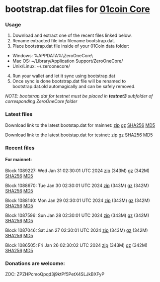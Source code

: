 # bootstrap.dat files for [01coin Core](https://01coin.io)

### Usage

1. Download and extract one of the recent files linked below.
2. Rename extracted file into filename bootstrap.dat.
3. Place bootstrap.dat file inside of your 01Coin data folder:
 - Windows: %APPDATA%\ZeroOneCore\
 - Mac OS: ~/Library/Application Support/ZeroOneCore/
 - Unix/Linux: ~/.zeroonecore/
4. Run your wallet and let it sync using bootstrap.dat
5. Once sync is done bootstrap.dat file will be renamed to bootstrap.dat.old automagically and can be safely removed.

_NOTE: bootstrap.dat for testnet must be placed in **testnet3** subfolder of corresponding ZeroOneCore folder_

### Latest files
Download link to the latest bootstap.dat for mainnet: [zip](https://files.01coin.io/mainnet/bootstrap.dat.zip) [gz](https://files.01coin.io/mainnet/bootstrap.dat.tar.gz) [SHA256](https://files.01coin.io/mainnet/sha256.txt) [MD5](https://files.01coin.io/mainnet/md5.txt)

Download link to the latest bootstap.dat for testnet: [zip](https://files.01coin.io/testnet/bootstrap.dat.zip) [gz](https://files.01coin.io/testnet/bootstrap.dat.tar.gz) [SHA256](https://files.01coin.io/testnet/sha256.txt) [MD5](https://files.01coin.io/testnet/md5.txt)

### Recent files

#### For mainnet:

Block 1089227: Wed Jan 31 02:30:01 UTC 2024 [zip](https://files.01coin.io/mainnet/2024-01-31/bootstrap.dat.zip) (343M) [gz](https://files.01coin.io/mainnet/2024-01-31/bootstrap.dat.tar.gz) (342M) [SHA256](https://files.01coin.io/mainnet/2024-01-31/sha256.txt) [MD5](https://files.01coin.io/mainnet/2024-01-31/md5.txt)

Block 1088670: Tue Jan 30 02:30:01 UTC 2024 [zip](https://files.01coin.io/mainnet/2024-01-30/bootstrap.dat.zip) (343M) [gz](https://files.01coin.io/mainnet/2024-01-30/bootstrap.dat.tar.gz) (342M) [SHA256](https://files.01coin.io/mainnet/2024-01-30/sha256.txt) [MD5](https://files.01coin.io/mainnet/2024-01-30/md5.txt)

Block 1088140: Mon Jan 29 02:30:01 UTC 2024 [zip](https://files.01coin.io/mainnet/2024-01-29/bootstrap.dat.zip) (343M) [gz](https://files.01coin.io/mainnet/2024-01-29/bootstrap.dat.tar.gz) (342M) [SHA256](https://files.01coin.io/mainnet/2024-01-29/sha256.txt) [MD5](https://files.01coin.io/mainnet/2024-01-29/md5.txt)

Block 1087596: Sun Jan 28 02:30:01 UTC 2024 [zip](https://files.01coin.io/mainnet/2024-01-28/bootstrap.dat.zip) (343M) [gz](https://files.01coin.io/mainnet/2024-01-28/bootstrap.dat.tar.gz) (342M) [SHA256](https://files.01coin.io/mainnet/2024-01-28/sha256.txt) [MD5](https://files.01coin.io/mainnet/2024-01-28/md5.txt)

Block 1087046: Sat Jan 27 02:30:01 UTC 2024 [zip](https://files.01coin.io/mainnet/2024-01-27/bootstrap.dat.zip) (343M) [gz](https://files.01coin.io/mainnet/2024-01-27/bootstrap.dat.tar.gz) (342M) [SHA256](https://files.01coin.io/mainnet/2024-01-27/sha256.txt) [MD5](https://files.01coin.io/mainnet/2024-01-27/md5.txt)

Block 1086505: Fri Jan 26 02:30:02 UTC 2024 [zip](https://files.01coin.io/mainnet/2024-01-26/bootstrap.dat.zip) (343M) [gz](https://files.01coin.io/mainnet/2024-01-26/bootstrap.dat.tar.gz) (342M) [SHA256](https://files.01coin.io/mainnet/2024-01-26/sha256.txt) [MD5](https://files.01coin.io/mainnet/2024-01-26/md5.txt)


### Donations are welcome:

ZOC: ZPZHPcmoQpqd3j9ktPf5PetX4SLJkBXFyP
